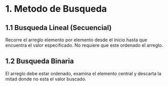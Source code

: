 # 1. Metodo de Busqueda
## 1.1 Busqueda Lineal (Secuencial)
Recorre el arreglo elemento por elemento desde el inicio hasta que encuentra el valor especificado. No requiere que este ordenado el arreglo.

## 1.2 Busqueda Binaria
El arreglo debe estar ordenado, examina el elemento central y descarta la mitad donde no esta el valor buscado.
























































